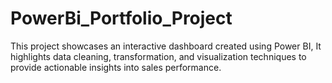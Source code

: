 # PowerBi_Portfolio_Project
This project showcases an interactive dashboard created using Power BI, It highlights data cleaning, transformation, and visualization techniques to provide actionable insights into sales performance.
